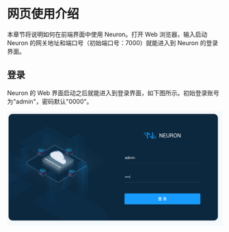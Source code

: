 # 网页使用介绍

本章节将说明如何在前端界面中使用 Neuron。打开 Web 浏览器，输入启动 Neuron 的网关地址和端口号（初始端口号：7000）就能进入到 Neuron 的登录界面。

## 登录

Neuron 的 Web 界面启动之后就能进入到登录界面，如下图所示。初始登录账号为"admin"，密码默认"0000"。

![login](./assets/login.png)
